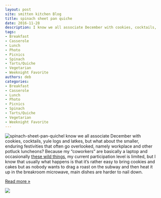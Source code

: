 ```yaml
---
layout: post
site: smitten kitchen Blog
title: spinach sheet pan quiche
date: 2016-11-28
description: I know we all associate December with cookies, cocktails, yule logs and latkes, but what about the smaller, enduring festivities that often go overlooked, namely workplace and other potluck luncheons? Because my “coworkers” are basically a laptop and occasionally , my current participation level is limited, but I know that usually what happens is that it’s rather easy to bring cookies and cakes but as nobody wants to drag a roast on the subway and then heat it up in the breakroom microwave, main dishes are harder to nail down.
tags: 
- Breakfast
- Casserole
- Lunch
- Photo
- Picnics
- Spinach
- Tarts/Quiche
- Vegetarian
- Weeknight Favorite
authors: deb
categories: 
- Breakfast
- Casserole
- Lunch
- Photo
- Picnics
- Spinach
- Tarts/Quiche
- Vegetarian
- Weeknight Favorite
---
```


![spinach-sheet-pan-quiche](https://smittenkitchendotcom.files.wordpress.com/2016/11/spinach-sheet-pan-quiche.jpg?w=640)I know we all associate December with cookies, cocktails, yule logs and latkes, but what about the smaller, enduring festivities that often go overlooked, namely workplace and other potluck luncheons? Because my “coworkers” are basically a laptop and occasionally [these wild things](https://www.flickr.com/photos/smitten/31183926991/in/photostream), my current participation level is limited, but I know that usually what happens is that it’s rather easy to bring cookies and cakes but as nobody wants to drag a roast on the subway and then heat it up in the breakroom microwave, main dishes are harder to nail down.

[Read more <span>»</span>](https://smittenkitchen.com/2016/11/spinach-sheet-pan-quiche/)

![](https://pixel.wp.com/b.gif?host=smittenkitchen.com&blog=106528731&post=30320&subd=smittenkitchendotcom&ref=&feed=1)
